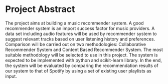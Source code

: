 # Project Abstract

The project aims at building a music recommender system. A good recommender system is an import success factor for music providers. A data set including audio features will be used by recommender system to suggest relevant tracks based on user listening history and preferences. Comparison will be carried out on two methodologies: Collaborative Recommender System and Content Based Recommender System. The most suitable methodology will be selected to use in this project. The system is expected to be implemented with python and scikit-learn library. In the end, the system will be evaluated by comparing the recommendation results of our system to that of Spotify by using a set of existing user playlists as input.
